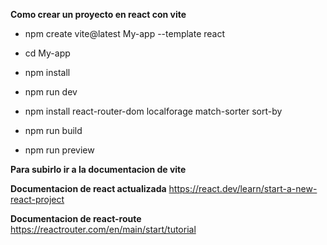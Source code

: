 **Como crear un proyecto en react con vite**
* npm create vite@latest My-app --template react
* cd My-app
* npm install
* npm run dev


* npm install react-router-dom localforage match-sorter sort-by
* npm run build 
* npm run preview


**Para subirlo ir a la documentacion de vite**


**Documentacion de react actualizada**
https://react.dev/learn/start-a-new-react-project

**Documentacion de react-route**
https://reactrouter.com/en/main/start/tutorial